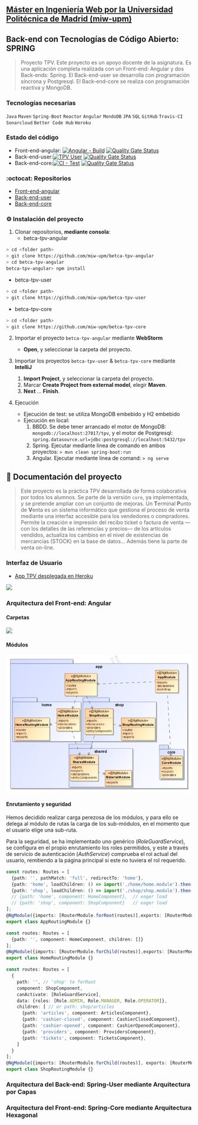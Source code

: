 ## [Máster en Ingeniería Web por la Universidad Politécnica de Madrid (miw-upm)](http://miw.etsisi.upm.es)
## Back-end con Tecnologías de Código Abierto: **SPRING**
> Proyecto TPV. Este proyecto es un apoyo docente de la asignatura. Es una aplicación completa realizada con un Front-end: Angular
 y dos Back-ends: Spring. El Back-end-user se desarrolla con programación síncrona y Postgresql. El Back-end-core se
 realiza con programación reactiva y MongoDB.

### Tecnologías necesarias
`Java` `Maven` `Spring-Boot` `Reactor` `Angular` `MondoDB` `JPA` `SQL` `GitHub` `Travis-CI` `Sonarcloud` `Better Code Hub` `Heroku`

### Estado del código
* Front-end-angular: [![Angular - Build](https://github.com/miw-upm/betca-tpv-angular/workflows/Angular%20-%20Build/badge.svg)](https://github.com/miw-upm/betca-tpv-angular/actions)
[![Quality Gate Status](https://sonarcloud.io/api/project_badges/measure?project=es.upm.miw%3Abetca-tpv-angular&metric=alert_status)](https://sonarcloud.io/dashboard?id=es.upm.miw%3Abetca-tpv-angular)
* Back-end-user:[![TPV User](https://github.com/miw-upm/betca-tpv-user/workflows/TPV%20User/badge.svg)](https://github.com/miw-upm/betca-tpv-user/actions)
[![Quality Gate Status](https://sonarcloud.io/api/project_badges/measure?project=es.upm.miw%3Abetca-tpv-user&metric=alert_status)](https://sonarcloud.io/dashboard?id=es.upm.miw%3Abetca-tpv-user)
* Back-end-core:[![CI - Test](https://github.com/miw-upm/betca-tpv-core/workflows/CI%20-%20Test/badge.svg)](https://github.com/miw-upm/betca-tpv-core/actions)
[![Quality Gate Status](https://sonarcloud.io/api/project_badges/measure?project=es.upm.miw%3Abetca-tpv-core&metric=alert_status)](https://sonarcloud.io/dashboard?id=es.upm.miw%3Abetca-tpv-core) 

### :octocat: Repositorios
* [Front-end-angular](https://github.com/miw-upm/betca-tpv-angular)
* [Back-end-user](https://github.com/miw-upm/betca-tpv-user)
* [Back-end-core](https://github.com/miw-upm/betca-tpv-core)

### :gear: Instalación del proyecto
1. Clonar repositorios, **mediante consola**:
   * betca-tpv-angular
```sh
> cd <folder path>
> git clone https://github.com/miw-upm/betca-tpv-angular
> cd betca-tpv-angular
betca-tpv-angular> npm install
```
   * betca-tpv-user
```sh
> cd <folder path>
> git clone https://github.com/miw-upm/betca-tpv-user
```
   * betca-tpv-core
```sh
> cd <folder path>
> git clone https://github.com/miw-upm/betca-tpv-core
```   

2. Importar el proyecto `betca-tpv-angular` mediante **WebStorm** 
   * **Open**, y seleccionar la carpeta del proyecto.
3. Importar los proyectos `betca-tpv-user` & `betca-tpv-core` mediante **IntelliJ** 
   1. **Import Project**, y seleccionar la carpeta del proyecto.
   1. Marcar **Create Project from external model**, elegir **Maven**.
   1. **Next** … **Finish**.

4. Ejecución
   * Ejecución de test: se utiliza MongoDB embebido y H2 embebido
   * Ejecución en local:
      1. BBDD. Se debe tener arrancado el motor de MongoDB: `mongodb://localhost:27017/tpv`, y el motor de 
      Postgresql: `spring.datasource.url=jdbc:postgresql://localhost:5432/tpv`
      2. Spring. Ejecutar mediante linea de comando en ambos proyectos: `> mvn clean spring-boot:run`  
      3. Angular. Ejecutar mediante linea de comand: `> ng serve`  

## :book: Documentación del proyecto
> Este proyecto es la práctica TPV desarrollada de forma colaborativa por todos los alumnos. Se parte de la versión `core`,
ya implementada, y se pretende ampliar con un conjunto de mejoras. Un **T**erminal **P**unto de **V**enta
es un sistema informático que gestiona el proceso de venta mediante una interfaz accesible para los vendedores o compradores.
Permite la creación e impresión del recibo ticket o factura de venta —con los detalles de las referencias y precios— de los artículos vendidos,
actualiza los cambios en el nivel de existencias de mercancías (STOCK) en la base de datos... Además tiene la parte de venta on-line.

### Interfaz de Usuario
* [App TPV desplegada en Heroku](https://betca-tpv-angular.herokuapp.com)

![](./docs/betca-tpv.png)

### Arquitectura del Front-end: Angular
#### Carpetas
![](docs/front-end-folders.png)
#### Módulos
![](docs/front-end-modules.png)
#### Enrutamiento y seguridad
Hemos decidido realizar carga perezosa de los módulos, y para ello se delega al módulo de rutas la carga de los sub-módulos,
 en el momento que el usuario elige una sub-ruta.   
 
Para la seguridad, se ha implementado uno genérico (_RoleGuardService_), se configura en el propio enrutamiento los roles permitidos,
 y este a través de servicio de autenticación (_AuthService_) comprueba el rol actual del usuario, remitiendo a la página principal
  si este no tuviera el rol requerido.

```typescript
const routes: Routes = [
  {path: '', pathMatch: 'full', redirectTo: 'home'},
  {path: 'home', loadChildren: () => import('./home/home.module').then(module => module.HomeModule)},
  {path: 'shop', loadChildren: () => import('./shop/shop.module').then(module => module.ShopModule)}
  // {path: 'home', component: HomeComponent},  // eager load
  // {path: 'shop', component: ShopComponent}   // eager load
];
@NgModule({imports: [RouterModule.forRoot(routes)],exports: [RouterModule]})
export class AppRoutingModule {}
```

```typescript
const routes: Routes = [
  {path: '', component: HomeComponent, children: []}
];
@NgModule({imports: [RouterModule.forChild(routes)],exports: [RouterModule]})
export class HomeRoutingModule {}
```

```typescript
const routes: Routes = [
  {
    path: '', // 'shop' to forRoot
    component: ShopComponent,
    canActivate: [RoleGuardService],
    data: {roles: [Role.ADMIN, Role.MANAGER, Role.OPERATOR]},
    children: [ // or path: shop/articles
      {path: 'articles', component: ArticlesComponent},
      {path: 'cashier-closed', component: CashierClosedComponent},
      {path: 'cashier-opened', component: CashierOpenedComponent},
      {path: 'providers', component: ProvidersComponent},
      {path: 'tickets', component: TicketsComponent},
    ]
  }
];
@NgModule({imports: [RouterModule.forChild(routes)], exports: [RouterModule]})
export class ShopRoutingModule {}
```



### Arquitectura del Back-end: Spring-User mediante Arquitectura por Capas

### Arquitectura del Front-end: Spring-Core mediante Arquitectura Hexagonal

